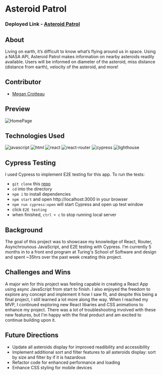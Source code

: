 # Asteroid Patrol
### Deployed Link - [Asteroid Patrol](https://asteroids-blond.vercel.app/)

## About
Living on earth, it’s difficult to know what’s flying around us in space. Using a NASA API, Asteroid Patrol makes information on nearby asteroids readily available. Users will be informed on diameter of the asteroid, miss distance (distance from earth), velocity of the asteroid, and more! 

## Contributor
- [Megan Crotteau](https://github.com/crotteau)

## Preview
![HomePage](https://github.com/crotteau/asteroids/assets/149750476/5031009c-2e8a-4b99-9a8d-c8159b580d1b)

## Technologies Used
<div>
  <img src='https://img.shields.io/badge/JavaScript-F7DF1E.svg?style=for-the-badge&logo=JavaScript&logoColor=black' alt='javascript'/>
  <img src='https://img.shields.io/badge/HTML5-E34F26.svg?style=for-the-badge&logo=HTML5&logoColor=white' alt='html'/>
  <img src='https://img.shields.io/badge/React-61DAFB.svg?style=for-the-badge&logo=React&logoColor=black' alt='react'/>
  <img src='https://img.shields.io/badge/React%20Router-CA4245.svg?style=for-the-badge&logo=React-Router&logoColor=white' alt='react-router'/>
  <img src='https://img.shields.io/badge/Cypress-69D3A7.svg?style=for-the-badge&logo=Cypress&logoColor=white' alt='cypress'/>
  <img src='https://img.shields.io/badge/Lighthouse-F44B21.svg?style=for-the-badge&logo=Lighthouse&logoColor=white' alt='lighthouse'/>
</div>

## Cypress Testing
I used Cypress to implement E2E testing for this app. To run the tests:
- `git clone` this [repo](https://github.com/crotteau/asteroids)
- `cd` into the directory
- `npm i` to install dependencies
- `npm start` and open http://localhost:3000 in your browser
- `npm run cypress:open` will start Cypress and open up test window
- click `E2E testing`
- when finished, `ctrl + c` to stop running local server
  
## Background
The goal of this project was to showcase my knowledge of React, Router, Asynchrounous JavaScript, and E2E testing with Cypress. I'm currently 5 months in to a front end program at Turing's School of Software and design and spent ~35hrs over the past week creating this project. 

## Challenges and Wins
A major win for this project was feeling capable in creating a React App using async JavaScript from start to finish. I also enjoyed the freedom to explore any concept and implement it how I saw fit, and despite this being a final project, I still learned a lot more along the way. When I reached my MVP, I continued exploring new React libaries and CSS animations to enhance my project. There was a lot of troubleshooting involved with these new features, but I'm happy with the final product and am excited to continue building upon it.

## Future Directions 
- Update all asteroids display for improved readibility and accessibility
- Implement additional sort and filter features to all asteroids display: sort by size and filter by if it is hazardous
- Refactor code for enhanced performance and loading 
- Enhance CSS styling for mobile devices
